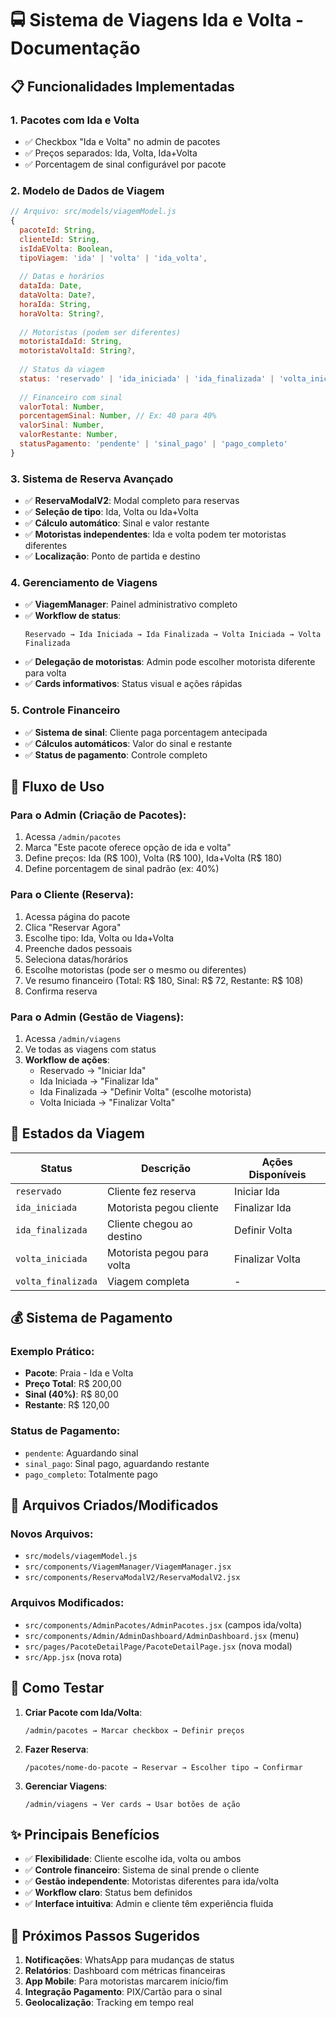# 🚍 Sistema de Viagens Ida e Volta - Documentação

## 📋 **Funcionalidades Implementadas**

### 1. **Pacotes com Ida e Volta**
- ✅ Checkbox "Ida e Volta" no admin de pacotes
- ✅ Preços separados: Ida, Volta, Ida+Volta
- ✅ Porcentagem de sinal configurável por pacote

### 2. **Modelo de Dados de Viagem**
```javascript
// Arquivo: src/models/viagemModel.js
{
  pacoteId: String,
  clienteId: String,
  isIdaEVolta: Boolean,
  tipoViagem: 'ida' | 'volta' | 'ida_volta',
  
  // Datas e horários
  dataIda: Date,
  dataVolta: Date?,
  horaIda: String,
  horaVolta: String?,
  
  // Motoristas (podem ser diferentes)
  motoristaIdaId: String,
  motoristaVoltaId: String?,
  
  // Status da viagem
  status: 'reservado' | 'ida_iniciada' | 'ida_finalizada' | 'volta_iniciada' | 'volta_finalizada',
  
  // Financeiro com sinal
  valorTotal: Number,
  porcentagemSinal: Number, // Ex: 40 para 40%
  valorSinal: Number,
  valorRestante: Number,
  statusPagamento: 'pendente' | 'sinal_pago' | 'pago_completo'
}
```

### 3. **Sistema de Reserva Avançado**
- ✅ **ReservaModalV2**: Modal completo para reservas
- ✅ **Seleção de tipo**: Ida, Volta ou Ida+Volta
- ✅ **Cálculo automático**: Sinal e valor restante
- ✅ **Motoristas independentes**: Ida e volta podem ter motoristas diferentes
- ✅ **Localização**: Ponto de partida e destino

### 4. **Gerenciamento de Viagens**
- ✅ **ViagemManager**: Painel administrativo completo
- ✅ **Workflow de status**:
  ```
  Reservado → Ida Iniciada → Ida Finalizada → Volta Iniciada → Volta Finalizada
  ```
- ✅ **Delegação de motoristas**: Admin pode escolher motorista diferente para volta
- ✅ **Cards informativos**: Status visual e ações rápidas

### 5. **Controle Financeiro**
- ✅ **Sistema de sinal**: Cliente paga porcentagem antecipada
- ✅ **Cálculos automáticos**: Valor do sinal e restante
- ✅ **Status de pagamento**: Controle completo

## 🎯 **Fluxo de Uso**

### **Para o Admin (Criação de Pacotes):**
1. Acessa `/admin/pacotes`
2. Marca "Este pacote oferece opção de ida e volta"
3. Define preços: Ida (R$ 100), Volta (R$ 100), Ida+Volta (R$ 180)
4. Define porcentagem de sinal padrão (ex: 40%)

### **Para o Cliente (Reserva):**
1. Acessa página do pacote
2. Clica "Reservar Agora"
3. Escolhe tipo: Ida, Volta ou Ida+Volta
4. Preenche dados pessoais
5. Seleciona datas/horários
6. Escolhe motoristas (pode ser o mesmo ou diferentes)
7. Ve resumo financeiro (Total: R$ 180, Sinal: R$ 72, Restante: R$ 108)
8. Confirma reserva

### **Para o Admin (Gestão de Viagens):**
1. Acessa `/admin/viagens`
2. Ve todas as viagens com status
3. **Workflow de ações**:
   - Reservado → "Iniciar Ida" 
   - Ida Iniciada → "Finalizar Ida"
   - Ida Finalizada → "Definir Volta" (escolhe motorista)
   - Volta Iniciada → "Finalizar Volta"

## 🔄 **Estados da Viagem**

| Status | Descrição | Ações Disponíveis |
|--------|-----------|-------------------|
| `reservado` | Cliente fez reserva | Iniciar Ida |
| `ida_iniciada` | Motorista pegou cliente | Finalizar Ida |
| `ida_finalizada` | Cliente chegou ao destino | Definir Volta |
| `volta_iniciada` | Motorista pegou para volta | Finalizar Volta |
| `volta_finalizada` | Viagem completa | - |

## 💰 **Sistema de Pagamento**

### **Exemplo Prático:**
- **Pacote**: Praia - Ida e Volta
- **Preço Total**: R$ 200,00
- **Sinal (40%)**: R$ 80,00
- **Restante**: R$ 120,00

### **Status de Pagamento:**
- `pendente`: Aguardando sinal
- `sinal_pago`: Sinal pago, aguardando restante
- `pago_completo`: Totalmente pago

## 📁 **Arquivos Criados/Modificados**

### **Novos Arquivos:**
- `src/models/viagemModel.js`
- `src/components/ViagemManager/ViagemManager.jsx`
- `src/components/ReservaModalV2/ReservaModalV2.jsx`

### **Arquivos Modificados:**
- `src/components/AdminPacotes/AdminPacotes.jsx` (campos ida/volta)
- `src/components/Admin/AdminDashboard/AdminDashboard.jsx` (menu)
- `src/pages/PacoteDetailPage/PacoteDetailPage.jsx` (nova modal)
- `src/App.jsx` (nova rota)

## 🚀 **Como Testar**

1. **Criar Pacote com Ida/Volta**:
   ```
   /admin/pacotes → Marcar checkbox → Definir preços
   ```

2. **Fazer Reserva**:
   ```
   /pacotes/nome-do-pacote → Reservar → Escolher tipo → Confirmar
   ```

3. **Gerenciar Viagens**:
   ```
   /admin/viagens → Ver cards → Usar botões de ação
   ```

## ✨ **Principais Benefícios**

- ✅ **Flexibilidade**: Cliente escolhe ida, volta ou ambos
- ✅ **Controle financeiro**: Sistema de sinal prende o cliente
- ✅ **Gestão independente**: Motoristas diferentes para ida/volta
- ✅ **Workflow claro**: Status bem definidos
- ✅ **Interface intuitiva**: Admin e cliente têm experiência fluida

## 🔧 **Próximos Passos Sugeridos**

1. **Notificações**: WhatsApp para mudanças de status
2. **Relatórios**: Dashboard com métricas financeiras
3. **App Mobile**: Para motoristas marcarem início/fim
4. **Integração Pagamento**: PIX/Cartão para o sinal
5. **Geolocalização**: Tracking em tempo real
